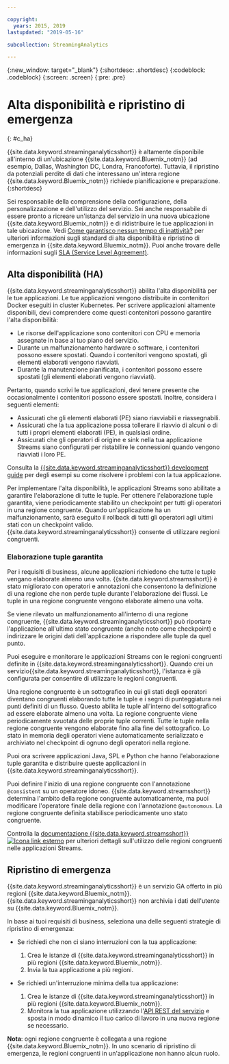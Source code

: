 ```yaml
---

copyright:
  years: 2015, 2019
lastupdated: "2019-05-16"

subcollection: StreamingAnalytics

---
```


<!-- Attribute definitions -->
{:new_window: target="_blank"}
{:shortdesc: .shortdesc}
{:codeblock: .codeblock}
{:screen: .screen}
{:pre: .pre}

# Alta disponibilità e ripristino di emergenza 
{: #c_ha}

{{site.data.keyword.streaminganalyticsshort}} è altamente disponibile all'interno di un'ubicazione {{site.data.keyword.Bluemix_notm}} (ad esempio, Dallas, Washington DC, Londra, Francoforte). Tuttavia, il ripristino da potenziali perdite di dati che interessano un'intera regione {{site.data.keyword.Bluemix_notm}} richiede pianificazione e preparazione.
{:shortdesc}


Sei responsabile della comprensione della configurazione, della personalizzazione e dell'utilizzo del servizio. Sei anche responsabile di essere pronto a ricreare un'istanza del servizio in una nuova ubicazione {{site.data.keyword.Bluemix_notm}} e di ridistribuire le tue applicazioni in tale ubicazione. Vedi [Come garantisco nessun tempo di inattività?](/docs/services/overview?topic=overview-zero-downtime#zero-downtime) per ulteriori informazioni sugli standard di alta disponibilità e ripristino di emergenza in {{site.data.keyword.Bluemix_notm}}. Puoi anche trovare delle informazioni sugli [SLA (Service Level Agreement)](/docs/services/overview?topic=overview-zero-downtime#zero-downtime#SLAs).

## Alta disponibilità (HA) 

{{site.data.keyword.streaminganalyticsshort}} abilita
l'alta disponibilità per le tue applicazioni. Le tue applicazioni vengono distribuite in contenitori Docker eseguiti in cluster Kubernetes. Per scrivere applicazioni altamente disponibili, devi comprendere come questi contenitori possono garantire l'alta disponibilità:

* Le risorse dell'applicazione sono contenitori con CPU e memoria assegnate in base al tuo piano del servizio.
* Durante un malfunzionamento hardware o software, i contenitori possono essere spostati. Quando i contenitori vengono spostati, gli elementi elaborati vengono riavviati. 
* Durante la manutenzione pianificata, i contenitori possono essere spostati (gli elementi elaborati vengono riavviati).

Pertanto, quando scrivi le tue applicazioni, devi tenere presente che occasionalmente i contenitori possono essere spostati. Inoltre, considera i seguenti elementi:
* Assicurati che gli elementi elaborati (PE) siano riavviabili e riassegnabili.
* Assicurati che la tua applicazione possa tollerare il riavvio di alcuni o di tutti i propri elementi elaborati (PE), in qualsiasi ordine.
* Assicurati che gli operatori di origine e sink nella tua applicazione Streams siano configurati per ristabilire le connessioni quando vengono riavviati i loro PE.

Consulta la [{{site.data.keyword.streaminganalyticsshort}} development guide](https://developer.ibm.com/streamsdev/docs/streaming-analytics-dev-guide/#troubleshooting) per degli esempi su come risolvere i problemi con la tua applicazione.

Per implementare l'alta disponibilità, le applicazioni Streams sono abilitate a garantire l'elaborazione di tutte le tuple. Per ottenere l'elaborazione tuple garantita, viene periodicamente stabilito un checkpoint per tutti gli operatori in una regione congruente. Quando un'applicazione ha un malfunzionamento, sarà eseguito il rollback di tutti gli operatori agli ultimi stati con un checkpoint valido.
{{site.data.keyword.streaminganalyticsshort}} consente di utilizzare regioni congruenti.

### Elaborazione tuple garantita 
Per i requisiti di business, alcune applicazioni richiedono che tutte le tuple vengano elaborate almeno una volta. {{site.data.keyword.streamsshort}} è stato migliorato con operatori e annotazioni che consentono la definizione di una regione che non perde tuple durante l'elaborazione dei flussi. Le tuple in una regione congruente vengono elaborate almeno una volta.

Se viene rilevato un malfunzionamento all'interno di una regione congruente, {{site.data.keyword.streaminganalyticsshort}} può riportare l'applicazione all'ultimo stato congruente (anche noto come checkpoint) e indirizzare le origini dati dell'applicazione a rispondere alle tuple da quel punto.

Puoi eseguire e monitorare le applicazioni Streams con le regioni congruenti definite in {{site.data.keyword.streaminganalyticsshort}}. Quando crei un servizio{{site.data.keyword.streaminganalyticsshort}}, l'istanza è già configurata per consentire di utilizzare le regioni congruenti.

Una regione congruente è un sottografico in cui gli stati degli operatori diventano congruenti elaborando tutte le tuple e i segni di punteggiatura nei punti definiti di un flusso. Questo abilita le tuple all'interno del sottografico ad essere elaborate almeno una volta. La regione congruente viene periodicamente svuotata delle proprie tuple correnti. Tutte le tuple nella regione congruente vengono elaborate fino alla fine del sottografico. Lo stato in memoria degli operatori viene automaticamente serializzato e archiviato nel checkpoint di ognuno degli operatori nella regione.

Puoi ora scrivere applicazioni Java, SPL e Python che hanno l'elaborazione tuple garantita e distribuire queste applicazioni in {{site.data.keyword.streaminganalyticsshort}}.

Puoi definire l'inizio di una regione congruente con l'annotazione `@consistent` su un operatore idoneo. {{site.data.keyword.streamsshort}} determina l'ambito della regione congruente automaticamente, ma puoi modificare l'operatore finale della regione con l'annotazione `@autonomous`. La regione congruente definita stabilisce periodicamente uno stato congruente.

Controlla la [documentazione {{site.data.keyword.streamsshort}} ![Icona link esterno](../../icons/launch-glyph.svg "Icona link esterno")](https://www.ibm.com/support/knowledgecenter/SSCRJU_4.3.0/com.ibm.streams.dev.doc/doc/consistentregions.html) per ulteriori dettagli sull'utilizzo delle regioni congruenti nelle applicazioni Streams.

## Ripristino di emergenza 
{{site.data.keyword.streaminganalyticsshort}} è un servizio GA offerto in più regioni {{site.data.keyword.Bluemix_notm}}. {{site.data.keyword.streaminganalyticsshort}} non archivia i dati dell'utente su {{site.data.keyword.Bluemix_notm}}.

In base ai tuoi requisiti di business, seleziona una delle seguenti strategie di ripristino di emergenza:
* Se richiedi che non ci siano interruzioni con la tua applicazione:
  1. Crea le istanze di {{site.data.keyword.streaminganalyticsshort}} in più regioni {{site.data.keyword.Bluemix_notm}}.
  2. Invia la tua applicazione a più regioni.


* Se richiedi un'interruzione minima della tua applicazione:
  1. Crea le istanze di {{site.data.keyword.streaminganalyticsshort}} in più regioni {{site.data.keyword.Bluemix_notm}}.
  2. Monitora la tua applicazione utilizzando l'[API REST del servizio](https://ibm.co/2Gt9mB6) e sposta in modo dinamico il tuo carico di lavoro in una nuova regione se necessario.

**Nota**: ogni regione congruente è collegata a una regione {{site.data.keyword.Bluemix_notm}}. In uno scenario di ripristino di emergenza, le regioni congruenti in un'applicazione non hanno alcun ruolo.
